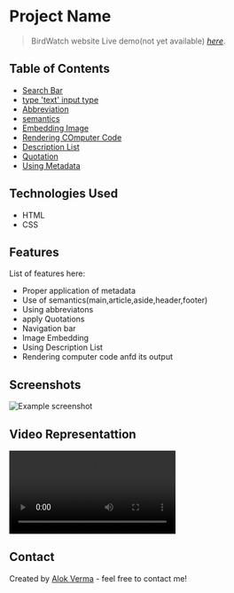 	
# Project Name
>BirdWatch website
> Live demo(not yet available) [_here_](https://www.example.com).

## Table of Contents
* [Search Bar](https://developer.mozilla.org/en-US/docs/Learn/Forms/HTML5_input_types#search_field)
* [type 'text' input type](https://developer.mozilla.org/en-US/docs/Learn/Forms/Basic_native_form_controls#text_input_fields)
* [Abbreviation](https://developer.mozilla.org/en-US/docs/Learn/HTML/Introduction_to_HTML/Advanced_text_formatting#abbreviations)
* [semantics](https://developer.mozilla.org/en-US/docs/Learn/HTML/Introduction_to_HTML/Document_and_website_structure)
* [Embedding Image](https://developer.mozilla.org/en-US/docs/Learn/HTML/Multimedia_and_embedding/Images_in_HTML)
* [Rendering COmputer Code](https://developer.mozilla.org/en-US/docs/Learn/HTML/Introduction_to_HTML/Advanced_text_formatting#representing_computer_code)
* [Description List](https://developer.mozilla.org/en-US/docs/Learn/HTML/Introduction_to_HTML/Advanced_text_formatting#description_lists)
* [Quotation](https://developer.mozilla.org/en-US/docs/Learn/HTML/Introduction_to_HTML/Advanced_text_formatting#quotations)
* [Using Metadata](https://developer.mozilla.org/en-US/docs/Learn/HTML/Introduction_to_HTML/The_head_metadata_in_HTML)


## Technologies Used
- HTML
- CSS


## Features
List of features here:
- Proper application of metadata
- Use of semantics(main,article,aside,header,footer)
- Using abbreviatons
- apply Quotations 
- Navigation bar
- Image Embedding
- Using Description List
- Rendering computer code anfd its output


## Screenshots
![Example screenshot](https://github.com/alokVerma749/hands_on_web_dev-projects/blob/master/Begineer%20Friendly/HTML%2BCSS%2BJavascript/birdWatching/screenshots/Untitled.png)

## Video Representattion
![Example Video](https://github.com/alokVerma749/hands_on_web_dev-projects/blob/master/Begineer%20Friendly/HTML%2BCSS%2BJavascript/birdWatching/video/Birds%20Watching%20%E2%80%94%20Mozilla%20Firefox%20(Private%20Browsing)%202022-01-19%2013-19-44.mp4)

## Contact
Created by [Alok Verma](https://www.twitter.com/alok_std) - feel free to contact me!

